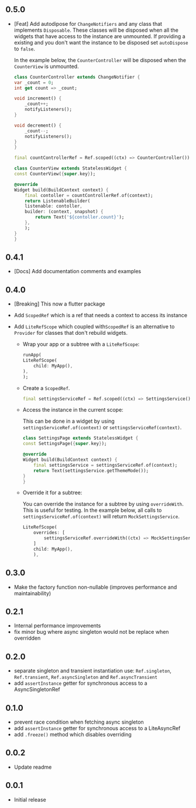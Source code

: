 ## 0.5.0

-   [Feat] Add autodipose for `ChangeNotifiers` and any class that implements `Disposable`. These classes will be disposed when all the widgets that have access to the instance are unmounted. If providing a existing and you don't want the instance to be disposed set `autoDispose` to `false`.

    In the example below, the `CounterController` will be disposed when the `CounterView` is unmounted.

    ```dart
    class CounterController extends ChangeNotifier {
    var _count = 0;
    int get count => _count;

    void increment() {
        _count++;
        notifyListeners();
    }

    void decrement() {
        _count--;
        notifyListeners();
    }
    }

    final countControllerRef = Ref.scoped((ctx) => CounterController());

    class CounterView extends StatelessWidget {
    const CounterView({super.key});

    @override
    Widget build(BuildContext context) {
        final contoller = countControllerRef.of(context);
        return ListenableBuilder(
        listenable: contoller,
        builder: (context, snapshot) {
            return Text('${contoller.count}');
        },
        );
    }
    }
    ```

## 0.4.1

-   [Docs] Add documentation comments and examples

## 0.4.0

-   [Breaking] This now a flutter package
-   Add `ScopedRef` which is a ref that needs a context to access its instance
-   Add `LiteRefScope` which coupled with`ScopedRef` is an alternative to `Provider` for classes that don't rebuild widgets.

    -   Wrap your app or a subtree with a `LiteRefScope`:

        ```dart
        runApp(
        LiteRefScope(
            child: MyApp(),
        ),
        );
        ```

    -   Create a `ScopedRef`.

        ```dart
        final settingsServiceRef = Ref.scoped((ctx) => SettingsService());
        ```

    -   Access the instance in the current scope:

        This can be done in a widget by using `settingsServiceRef.of(context)` or `settingsServiceRef(context)`.

        ```dart
        class SettingsPage extends StatelessWidget {
        const SettingsPage({super.key});

        @override
        Widget build(BuildContext context) {
            final settingsService = settingsServiceRef.of(context);
            return Text(settingsService.getThemeMode());
        }
        }
        ```

    -   Override it for a subtree:

        You can override the instance for a subtree by using `overrideWith`. This is useful for testing.
        In the example below, all calls to `settingsServiceRef.of(context)` will return `MockSettingsService`.

        ```dart
        LiteRefScope(
            overrides: [
                settingsServiceRef.overrideWith((ctx) => MockSettingsService()),
            ]
            child: MyApp(),
            ),
        ```

## 0.3.0

-   Make the factory function non-nullable (improves performance and maintainability)

## 0.2.1

-   Internal performance improvements
-   fix minor bug where async singleton would not be replace when overridden

## 0.2.0

-   separate singleton and transient instantiation use: `Ref.singleton`, `Ref.transient`, `Ref.asyncSingleton` and `Ref.asyncTransient`
-   add `assertInstance` getter for synchronous access to a AsyncSingletonRef

## 0.1.0

-   prevent race condition when fetching async singleton
-   add `assertInstance` getter for synchronous access to a LiteAsyncRef
-   add `.freeze()` method which disables overriding

## 0.0.2

-   Update readme

## 0.0.1

-   Initial release
